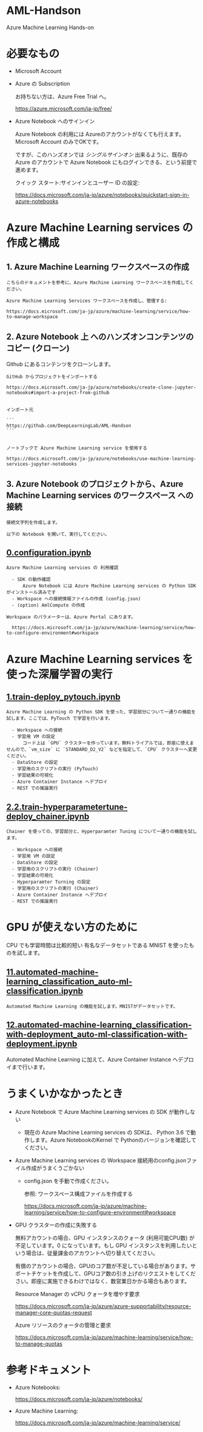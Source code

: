 # AML-Handson
Azure Machine Learning Hands-on

# 必要なもの

- Microsoft Account
- Azure の Subscription

    お持ちない方は、Azure Free Trial へ。

    https://azure.microsoft.com/ja-jp/free/

- Azure Notebook へのサインイン

    Azure Notebook の利用には Azureのアカウントがなくても行えます。Microsoft Account のみでOKです。

    ですが、このハンズオンでは *シングルサインオン* 出来るように、既存のAzure のアカウントで Azure Notebook にもログインできる、という前提で進めます。

    クイック スタート:サインインとユーザー ID の設定:

    https://docs.microsoft.com/ja-jp/azure/notebooks/quickstart-sign-in-azure-notebooks


# Azure Machine Learning services の作成と構成

## 1. Azure Machine Learning ワークスペースの作成

    こちらのドキュメントを参考に、Azure Machine Learning ワークスペースを作成してください。

    Azure Machine Learning Services ワークスペースを作成し、管理する:

    https://docs.microsoft.com/ja-jp/azure/machine-learning/service/how-to-manage-workspace


## 2. Azure Notebook 上 へのハンズオンコンテンツのコピー (クローン)

Github にあるコンテンツをクローンします。

    GitHub からプロジェクトをインポートする

    https://docs.microsoft.com/ja-jp/azure/notebooks/create-clone-jupyter-notebooks#import-a-project-from-github


    インポート元

    ```
    https://github.com/DeepLearningLab/AML-Handson
    ```


    ノートブックで Azure Machine Learning service を使用する

    https://docs.microsoft.com/ja-jp/azure/notebooks/use-machine-learning-services-jupyter-notebooks

## 3. Azure Notebook のプロジェクトから、Azure Machine Learning services のワークスペース への接続

    接続文字列を作成します。

    以下の Notebook を開いて、実行してください。
    
## [0.configuration.ipynb](./0.configuration.ipynb)

    Azure Machine Learning services の 利用確認
    
      - SDK の動作確認
          Azure Notebook には Azure Machine Learning services の Python SDK がインストール済みです
      - Workspace への接続情報ファイルの作成 (config.json)
      - (option) AmlCompute の作成

    Workspace のパラメーターは、Azure Portal にあります。

      https://docs.microsoft.com/ja-jp/azure/machine-learning/service/how-to-configure-environment#workspace


# Azure Machine Learning services を使った深層学習の実行

## [1.train-deploy_pytouch.ipynb](./1.train-deploy_pytouch.ipynb)

    Azure Machine Learning の Python SDK を使った、学習部分について一通りの機能を試します。ここでは、PyTouch で学習を行います。 

      - Workspace への接続
      - 学習用 VM の設定
          コード上は `GPU` クラスターを作っています。無料トライアルでは、即座に使えませんので、`vm_size` に `STANDARD_D2_V2` などを指定して、`CPU` クラスターへ変更ください。
      - DataStore の設定
      - 学習用のスクリプトの実行 (PyTouch)
      - 学習結果の可視化
      - Azure Container Instance へデプロイ
      - REST での推論実行


## [2.2.train-hyperparametertune-deploy_chainer.ipynb](./2.train-hyperparametertune-deploy_chainer.ipynb)

    Chainer を使っての、学習部分と、Hyperparamter Tuning について一通りの機能を試します。

      - Workspace への接続
      - 学習用 VM の設定
      - DataStore の設定
      - 学習用のスクリプトの実行 (Chainer)
      - 学習結果の可視化
      - Hyperparamter Turning の設定
      - 学習用のスクリプトの実行 (Chainer)
      - Azure Container Instance へデプロイ
      - REST での推論実行


# GPU が使えない方のために

CPU でも学習時間は比較的短い 有名なデータセットである MNIST を使ったものを試します。

## [11.automated-machine-learning_classification_auto-ml-classification.ipynb](11.automated-machine-learning_classification_auto-ml-classification.ipynb)

    Automated Machine Learning の機能を試します。MNISTがデータセットです。


## [12.automated-machine-learning_classification-with-deployment_auto-ml-classification-with-deployment.ipynb](12.automated-machine-learning_classification-with-deployment_auto-ml-classification-with-deployment.ipynb)

  Automated Machine Learning に加えて、Azure Container Instance へデプロイまで行います。


# うまくいかなかったとき

- Azure Notebook で Azure Machine Learning services の SDK が動作しない

  - 現在の Azure Machine Learning services の SDKは、 Python 3.6 で動作します。Azure NotebookのKernel で Pythonのバージョンを確認してください。

- Azure Machine Learning services の Workspace 接続用のconfig.jsonファイル作成がうまくうごかない

    - config.json を手動で作成ください。

        参照: ワークスペース構成ファイルを作成する

        https://docs.microsoft.com/ja-jp/azure/machine-learning/service/how-to-configure-environment#workspace

- GPU クラスターの作成に失敗する

    無料アカウントの場合、GPU インスタンスのクォータ (利用可能CPU数) が不足しています。0 になっています。もし GPU インスタンスを利用したいという場合は、従量課金のアカウントへ切り替えてください。

    有償のアカウントの場合、GPUのコア数が不足している場合があります。サポートチケットを作成して、GPUコア数の引き上げのリクエストをしてください。即座に実施できるわけではなく、数営業日かかる場合もあります。

    Resource Manager の vCPU クォータを増やす要求

    https://docs.microsoft.com/ja-jp/azure/azure-supportability/resource-manager-core-quotas-request

    Azure リソースのクォータの管理と要求

    https://docs.microsoft.com/ja-jp/azure/machine-learning/service/how-to-manage-quotas
 

# 参考ドキュメント

- Azure Notebooks:
 
    https://docs.microsoft.com/ja-jp/azure/notebooks/


- Azure Machine Learning:

    https://docs.microsoft.com/ja-jp/azure/machine-learning/service/
